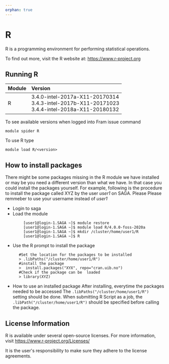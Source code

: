 ```yaml
---
orphan: true
---
```


# R
R is a programming environment for performing statistical operations.

To find out more, visit the R website at: https://www.r-project.org

## Running R

| Module     | Version     |
| :------------- | :------------- |
| R |3.4.0-intel-2017a-X11-20170314 <br> 3.4.3-intel-2017b-X11-20171023 <br> 3.4.4-intel-2018a-X11-20180132 <br>|

To see available versions when logged into Fram issue command

    module spider R

To use R type

    module load R/<version>

## How to install packages
There might be some packages missing in the R module we have installed or may be you need a different
version than what we have. In that case you could install the packages yourself. For example,
following is the procedure to install the package called XYZ by the user *user1* on  SAGA. 
Please Please remmeber to use your username instead of *user1*

 -  Login to saga
 -  Load the module

```
        [user1@login-1.SAGA ~]$ module restore
        [user1@login-1.SAGA ~]$ module load R/4.0.0-foss-2020a
        [user1@login-1.SAGA ~]$ mkdir /cluster/home/user1/R
        [user1@login-1.SAGA ~]$ R
```

 - Use the R prompt to install the package

```
      #Set the location for the packages to be installed
      > .libPaths("/cluster/home/user1/R")
      #install the package
      >  install.packages("XYX", repo="cran.uib.no")
      #Check if the package can be  loaded
      > library(XYZ)
```

 - How to use an installed package
   After installing, everytime the packages needed to be accessed
   The `.libPaths("/cluster/home/user1/R")` setting should be done.
   When submitting R Script as a job, the `.libPath("/cluster/home/user1/R")` should be
   specified before calling the package.


## License Information

R is available under several open-source licenses. For more information, visit https://www.r-project.org/Licenses/

It is the user's responsibility to make sure they adhere to the license agreements.


